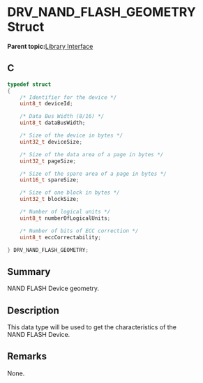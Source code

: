 # DRV\_NAND\_FLASH\_GEOMETRY Struct

**Parent topic:**[Library Interface](GUID-B826AB75-F4E4-4A5B-8189-23C99CCF9936.md)

## C

```c
typedef struct
{
    /* Identifier for the device */
    uint8_t deviceId;

    /* Data Bus Width (8/16) */
    uint8_t dataBusWidth;

    /* Size of the device in bytes */
    uint32_t deviceSize;

    /* Size of the data area of a page in bytes */
    uint32_t pageSize;

    /* Size of the spare area of a page in bytes */
    uint16_t spareSize;

    /* Size of one block in bytes */
    uint32_t blockSize;

    /* Number of logical units */
    uint8_t numberOfLogicalUnits;

    /* Number of bits of ECC correction */
    uint8_t eccCorrectability;

} DRV_NAND_FLASH_GEOMETRY;

```

## Summary

NAND FLASH Device geometry.

## Description

This data type will be used to get the characteristics of the<br />NAND FLASH Device.

## Remarks

None.

